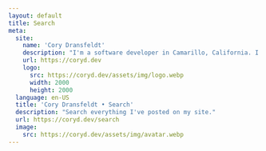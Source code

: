 ```yaml
---
layout: default
title: Search
meta:
  site:
    name: 'Cory Dransfeldt'
    description: "I'm a software developer in Camarillo, California. I enjoy hanging out with my beautiful family and 4 rescue dogs, technology, automation, music, writing, reading and tv and movies."
    url: https://coryd.dev
    logo:
      src: https://coryd.dev/assets/img/logo.webp
      width: 2000
      height: 2000
  language: en-US
  title: 'Cory Dransfeldt • Search'
  description: "Search everything I've posted on my site."
  url: https://coryd.dev/search
  image:
    src: https://coryd.dev/assets/img/avatar.webp
---
```

<link href="/_pagefind/pagefind-ui.css" rel="stylesheet">
<style>
  :root {
    --pagefind-ui-font: InterVariable, ui-sans-serif, system-ui, -apple-system, BlinkMacSystemFont, "Segoe UI", Roboto, "Helvetica Neue", Arial, "Noto Sans", sans-serif, "Apple Color Emoji", "Segoe UI Emoji", "Segoe UI Symbol", "Noto Color Emoji";
    --pagefind-ui-primary: #374151;
    --pagefind-ui-text: #374151;
  }
  @media (prefers-color-scheme: dark) {
    :root {
      --pagefind-ui-primary: #e5e7eb;
      --pagefind-ui-text: #e5e7eb;
      --pagefind-ui-background: #152028;
      --pagefind-ui-border: #152028;
      --pagefind-ui-tag: #152028;
    }
  }
</style>
<div id="search" class="search"></div>
<script src="/_pagefind/pagefind-ui.js" onload="new PagefindUI({ element: '#search', showImages: false });"></script>
<script>
  document.querySelector('#search').addEventListener('focusout', (e) => {
      plausible('Search', { props: { query: e.target.value }})
  })
</script>
